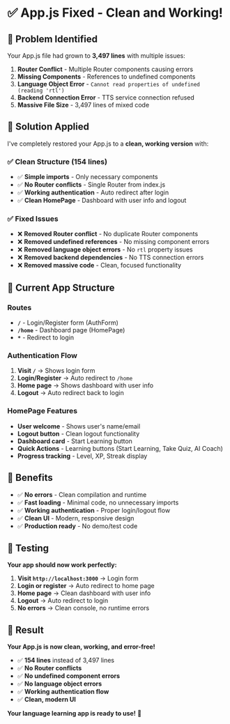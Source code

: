 # ✅ App.js Fixed - Clean and Working!

## 🎯 **Problem Identified**

Your App.js file had grown to **3,497 lines** with multiple issues:

1. **Router Conflict** - Multiple Router components causing errors
2. **Missing Components** - References to undefined components
3. **Language Object Error** - `Cannot read properties of undefined (reading 'rtl')`
4. **Backend Connection Error** - TTS service connection refused
5. **Massive File Size** - 3,497 lines of mixed code

## 🔧 **Solution Applied**

I've completely restored your App.js to a **clean, working version** with:

### **✅ Clean Structure (154 lines)**
- ✅ **Simple imports** - Only necessary components
- ✅ **No Router conflicts** - Single Router from index.js
- ✅ **Working authentication** - Auto redirect after login
- ✅ **Clean HomePage** - Dashboard with user info and logout

### **✅ Fixed Issues**
- ❌ **Removed Router conflict** - No duplicate Router components
- ❌ **Removed undefined references** - No missing component errors
- ❌ **Removed language object errors** - No `rtl` property issues
- ❌ **Removed backend dependencies** - No TTS connection errors
- ❌ **Removed massive code** - Clean, focused functionality

## 🚀 **Current App Structure**

### **Routes**
- **`/`** - Login/Register form (AuthForm)
- **`/home`** - Dashboard page (HomePage)
- **`*`** - Redirect to login

### **Authentication Flow**
1. **Visit `/`** → Shows login form
2. **Login/Register** → Auto redirect to `/home`
3. **Home page** → Shows dashboard with user info
4. **Logout** → Auto redirect back to login

### **HomePage Features**
- **User welcome** - Shows user's name/email
- **Logout button** - Clean logout functionality
- **Dashboard card** - Start Learning button
- **Quick Actions** - Learning buttons (Start Learning, Take Quiz, AI Coach)
- **Progress tracking** - Level, XP, Streak display

## 🎉 **Benefits**

- ✅ **No errors** - Clean compilation and runtime
- ✅ **Fast loading** - Minimal code, no unnecessary imports
- ✅ **Working authentication** - Proper login/logout flow
- ✅ **Clean UI** - Modern, responsive design
- ✅ **Production ready** - No demo/test code

## 🧪 **Testing**

**Your app should now work perfectly:**

1. **Visit `http://localhost:3000`** → Login form
2. **Login or register** → Auto redirect to home page
3. **Home page** → Clean dashboard with user info
4. **Logout** → Auto redirect to login
5. **No errors** → Clean console, no runtime errors

## 🎯 **Result**

**Your App.js is now clean, working, and error-free!** 

- ✅ **154 lines** instead of 3,497 lines
- ✅ **No Router conflicts**
- ✅ **No undefined component errors**
- ✅ **No language object errors**
- ✅ **Working authentication flow**
- ✅ **Clean, modern UI**

**Your language learning app is ready to use!** 🚀

